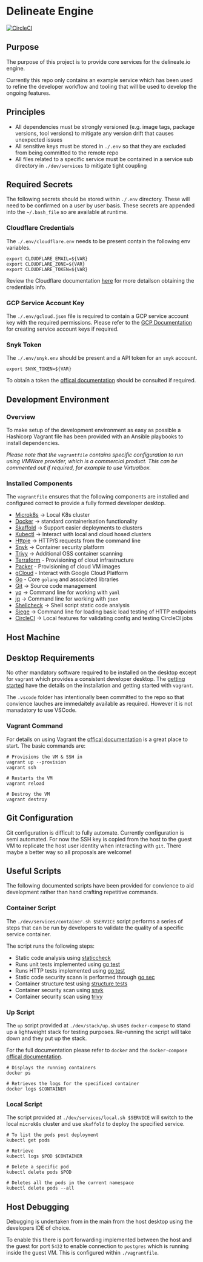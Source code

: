 # Delineate Engine

[![CircleCI](https://circleci.com/gh/delineateio/delineateio.engine.svg?style=shield)](https://circleci.com/gh/delineateio/delineateio.engine)

## Purpose

The purpose of this project is to provide core services for the delineate.io engine.

Currently this repo only contains an example service which has been used to refine the developer workflow and tooling that will be used to develop the ongoing features.

## Principles

* All dependencies must be strongly versioned (e.g. image tags, package versions, tool versions) to mitigate any version drift that causes unexpected issues
* All sensitive keys must be stored in `./.env` so that they are excluded from being committed to the remote repo
* All files related to a specific service must be contained in a service sub directory in `./dev/services` to mitigate tight coupling

## Required Secrets

The following secrets should be stored within `./.env` directory.  These will need to be confirmed on a user by user basis.  These secrets are appended into the `~/.bash_file` so are available at runtime.

### Cloudflare Credentials

The `./.env/cloudflare.env` needs to be present contain the following env variables.

```shell
export CLOUDFLARE_EMAIL=${VAR}
export CLOUDFLARE_ZONE=${VAR}
export CLOUDFLARE_TOKEN=${VAR}
```

Review the Cloudflare documentation [here](https://support.cloudflare.com/hc/en-us/articles/200167836-Managing-API-Tokens-and-Keys) for more detailson obtaining the credentials info.

### GCP Service Account Key

The `./.env/gcloud.json` file is required to contain a GCP service account key with the required permissions. Please refer to the [GCP Documentation](https://cloud.google.com/iam/docs/creating-managing-service-account-keys) for creating service account keys if required.

### Snyk Token

The `./.env/snyk.env` should be present and a API token for an `snyk` account.

```shell
export SNYK_TOKEN=${VAR}
```

To obtain a token the [offical documentation](https://support.snyk.io/hc/en-us/articles/360004037557-Authentication-for-API) should be consulted if required.

## Development Environment

### Overview

To make setup of the development environment as easy as possible a Hashicorp Vagrant file has been provided with an Ansible playbooks to install dependencies.

*Please note that the `vagrantfile` contains specific configuration to run using VMWare provider, which is a commercial product.  This can be commented out if required, for example to use Virtualbox.*

### Installed Components

The `vagrantfile` ensures that the following components are installed and configured correct to provide a fully formed developer desktop.

* [Microk8s](https://microk8s.io/) -> Local K8s cluster
* [Docker](https://www.docker.com/) -> standard containerisation functionality
* [Skaffold](https://skaffold.dev/) -> Support easier deployments to clusters
* [Kubectl](https://kubernetes.io/docs/reference/kubectl/overview/) -> Interact with local and cloud hosed clusters
* [Httpie](https://httpie.org/) -> HTTP/S requests from the command line
* [Snyk](https://snyk.io/) -> Container security platform
* [Trivy](https://github.com/aquasecurity/trivy) -> Additional OSS container scanning
* [Terraform](https://www.terraform.io/) - Provisioning of cloud infrastructure
* [Packer](https://www.packer.io/) - Provisioning of cloud VM images
* [gCloud](https://cloud.google.com/sdk) - Interact with Google Cloud Platform
* [Go](https://golang.org/) - Core `golang` and associated libraries
* [Git](https://git-scm.com/) -> Source code management
* [yq](https://github.com/mikefarah/yq) -> Command line for working with `yaml`
* [jq](https://stedolan.github.io/jq/) -> Command line for working with `json`
* [Shellcheck](https://github.com/koalaman/shellcheck) -> Shell script static code analysis
* [Siege](https://github.com/JoeDog/siege) -> Command line for loading basic load testing of HTTP endpoints
* [CircleCI](https://circleci.com/docs/2.0/local-cli/) -> Local features for validating config and testing CircleCI jobs

## Host Machine

## Desktop Requirements

No other mandatory software required to be installed on the desktop except for `vagrant` which provides a consistent developer desktop.  The [getting started](https://www.vagrantup.com/intro) have the details on the installation and getting started with `vagrant`.

The `.vscode` folder has intentionally been committed to the repo so that convience lauches are immedaitely available as required.  However it is not manadatory to use VSCode.

### Vagrant Command

For details on using Vagrant the [offical documentation](https://www.vagrantup.com) is a great place to start.  The basic commands are:

```shell
# Provisions the VM & SSH in
vagrant up --provision
vagrant ssh

# Restarts the VM
vagrant reload

# Destroy the VM
vagrant destroy
```

## Git Configuration

Git configuration is difficult to fully automate.  Currently configuration is semi automated.  For now the SSH key is copied from the host to the guest VM to replicate the host user identity when interacting with `git`.  There maybe a better way so all proposals are welcome!

## Useful Scripts

The following documented scripts have been provided for convience to aid development rather than hand crafting repetitive commands.

### Container Script

The `./dev/services/container.sh $SERVICE` script performs a series of steps that can be run by developers to validate the quality of a specific service container.

The script runs the following steps:

* Static code analysis using [staticcheck](https://staticcheck.io/)
* Runs unit tests implemented using [go test](https://golang.org/pkg/cmd/go/internal/test/)
* Runs HTTP tests implemented using [go test](https://golang.org/pkg/cmd/go/internal/test/)
* Static code security scann is performed through [go sec](https://github.com/securego/gosec)
* Container structure test using [structure tests](https://github.com/GoogleContainerTools/container-structure-test)
* Container security scan using [snyk](https://snyk.io/)
* Container security scan using [trivy](https://github.com/aquasecurity/trivy)

### Up Script

The `up` script provided at `./dev/stack/up.sh` uses `docker-compose` to stand up a lightweight stack for testing purposes.  Re-running the script will take down and they put up the stack.

For the full documentation please refer to `docker` and the `docker-compose` [offical documentation](https://github.com/docker/compose).

```shell
# Displays the running containers
docker ps

# Retrieves the logs for the specificed container
docker logs $CONTAINER
```

### Local Script

The script provided at `./dev/services/local.sh $SERVICE` will switch to the local `microk8s` cluster and  use `skaffold` to deploy the specified service.

```shell
# To list the pods post deployment
kubectl get pods

# Retrieve
kubectl logs $POD $CONTAINER

# Delete a specific pod
kubectl delete pods $POD

# Deletes all the pods in the current namespace
kubectl delete pods --all
```

## Host Debugging

Debugging is undertaken from in the main from the host desktop using the developers IDE of choice.

To enable this there is port forwarding implemented between the host and the guest for port `5432` to enable connection to `postgres` which is running inside the guest VM.  This is configured within `./vagrantfile`.
